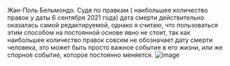 Жан-Поль Бельмондо.
Судя по правкам ( наибольшее количество правок у даты 6 сентября 2021 года) дата смерти действительно оказалась самой редактируемой, однако я считаю, что пользоваться этим способом на постоянной основе явно не стоит, так как наибольшее количество правок совсем не обозначает дату смерти человека, это может быть просто важное событие в его жизни, или же спорное событие, которое постоянно меняется.
![image](https://user-images.githubusercontent.com/83460612/146191775-938c0e99-a290-4a33-91e8-cc31fe807c27.png)

